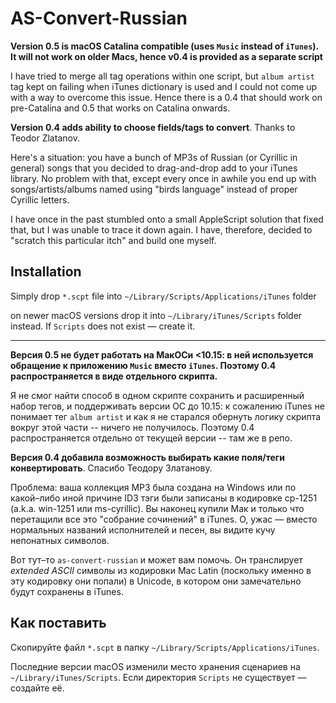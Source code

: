 # AS-Convert-Russian

**Version 0.5 is macOS Catalina compatible (uses `Music` instead of `iTunes`). It will not work on older Macs, hence v0.4 is provided as a separate script**

I have tried to merge all tag operations within one script, but `album artist` tag kept on failing when iTunes dictionary is used and I could not come up with a way to overcome this issue. Hence there is a 0.4 that should work on pre-Catalina and 0.5 that works on Catalina onwards.

**Version 0.4 adds ability to choose fields/tags to convert**. Thanks to Teodor Zlatanov.

Here's a situation: you have a bunch of MP3s of Russian (or Cyrillic in general) songs that you decided to drag-and-drop add to your iTunes library.  No problem with that, except every once in awhile you end up with songs/artists/albums named using "birds language" instead of proper Cyrillic letters.

I have once in the past stumbled onto a small AppleScript solution that fixed that, but I was unable to trace it down again.  I have, therefore, decided to "scratch this particular itch" and build one myself.

## Installation

Simply drop `*.scpt` file into `~/Library/Scripts/Applications/iTunes` folder

on newer macOS versions drop it into `~/Library/iTunes/Scripts` folder instead. If `Scripts` does not exist — create it.

----

**Версия 0.5 не будет работать на МакОСи <10.15: в ней используется обращение к приложению `Music` вместо `iTunes`. Поэтому 0.4 распространяется в виде отдельного скрипта.**

Я не смог найти способ в одном скрипте сохранить и расширенный набор тегов, и поддерживать версии ОС до 10.15: к сожалению iTunes не понимает тег `album artist` и как я не старался обернуть логику скрипта вокруг этой части -- ничего не получилось. Поэтому 0.4 распространяется отдельно от текущей версии -- там же в репо.

**Версия 0.4 добавила возможность выбирать какие поля/теги конвертировать**. Спасибо Теодору Златанову.

Проблема: ваша коллекция MP3 была создана на Windows или по какой–либо иной причине ID3 тэги были записаны в кодировке cp-1251 (a.k.a. win-1251 или ms-cyrillic).  Вы наконец купили Мак и только что перетащили все это "собрание сочинений" в iTunes.  О, ужас — вместо нормальных названий исполнителей и песен, вы видите кучу непонатных символов.

Вот тут–то `as-convert-russian` и может вам помочь.  Он транслирует _extended ASCII_ символы из кодировки Mac Latin (поскольку именно в эту кодировку они попали) в Unicode, в котором они замечательно будут сохранены в iTunes.

## Как поставить

Скопируйте файл `*.scpt` в папку `~/Library/Scripts/Applications/iTunes`.

Последние версии macOS изменили место хранения сценариев на `~/Library/iTunes/Scripts`. Если директория `Scripts` не существует — создайте её.

